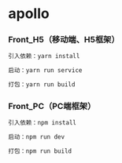 # apollo

### Front_H5（移动端、H5框架）

```javascript
引入依赖：yarn install

启动：yarn run service

打包：yarn run build
```



### Front_PC（PC端框架）

```javascript
引入依赖：npm install

启动：npm run dev

打包：npm run build
```

